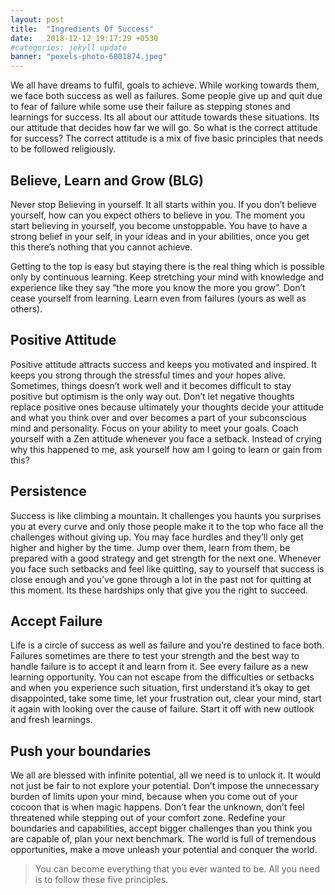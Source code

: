 ```yaml
---
layout: post
title:  "Ingredients Of Success"
date:   2018-12-12 19:17:29 +0530
#categories: jekyll update
banner: "pexels-photo-6801874.jpeg"
---
```

We all have dreams to fulfil, goals to achieve. While working towards them, we face both success as well as failures. Some people give up and quit due to fear of failure while some use their failure as stepping stones and learnings for success. Its all about our attitude towards these situations. Its our attitude that decides how far we will go. So what is the correct attitude for success? The correct attitude is a mix of five basic principles that needs to be followed religiously.

## Believe, Learn and Grow (BLG)
Never stop Believing in yourself. It all starts within you. If you don’t believe yourself, how can you expect others to believe in you. The moment you start believing in yourself, you become unstoppable. You have to have a strong belief in your self, in your ideas and in your abilities, once you get this there’s nothing that you cannot achieve.

Getting to the top is easy but staying there is the real thing which is possible only by continuous learning. Keep stretching your mind with knowledge and experience like they say “the more you know the more you grow”. Don’t cease yourself from learning. Learn even from failures (yours as well as others).

## Positive Attitude
Positive attitude attracts success and keeps you motivated and inspired. It keeps you strong through the stressful times and your hopes alive. Sometimes, things doesn’t work well and it becomes difficult to stay positive but optimism is the only way out. Don’t let negative thoughts replace positive ones because ultimately your thoughts decide your attitude and what you think over and over becomes a part of your subconscious mind and personality. Focus on your ability to meet your goals. Coach yourself with a Zen attitude whenever you face a setback. Instead of crying why this happened to me, ask yourself how am I going to learn or gain from this?

## Persistence
Success is like climbing a mountain. It challenges you haunts you surprises you at every curve and only those people make it to the top who face all the challenges without giving up. You may face hurdles and they’ll only get higher and higher by the time. Jump over them, learn from them, be prepared with a good strategy and get strength for the next one. Whenever you face such setbacks and feel like quitting, say to yourself that success is close enough and you’ve gone through a lot in the past not for quitting at this moment. Its these hardships only that give you the right to succeed.

## Accept Failure
Life is a circle of success as well as failure and you’re destined to face both. Failures sometimes are there to test your strength and the best way to handle failure is to accept it and learn from it. See every failure as a new learning opportunity. You can not escape from the difficulties or setbacks and when you experience such situation, first understand it’s okay to get disappointed, take some time, let your frustration out, clear your mind, start it again with looking over the cause of failure. Start it off with new outlook and fresh learnings.

## Push your boundaries
We all are blessed with infinite potential, all we need is to unlock it. It would not just be fair to not explore your potential. Don’t impose the unnecessary burden of limits upon your mind, because when you come out of your cocoon that is when magic happens. Don’t fear the unknown, don’t feel threatened while stepping out of your comfort zone. Redefine your boundaries and capabilities, accept bigger challenges than you think you are capable of, plan your next benchmark. The world is full of tremendous opportunities, make a move unleash your potential and conquer the world.

> You can become everything that you ever wanted to be. All you need is to follow these five principles.